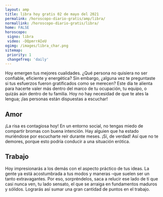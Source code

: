 ```yaml
---
layout: amp
title: libra hoy gratis 02 de mayo del 2021 
permalink: /horoscopo-diario-gratis/amp/libra/
normallink: /horoscopo-diario-gratis/libra/
home: FALSE
horoscopo:
 signo: libra
 video: -DQpmrrAIeU
ogimg: /images/libra_char.png
sitemap:
 priority: 1
 changefreq: 'daily'
---
```



Hoy emergen tus mejores cualidades. ¿Qué persona no quisiera no ser confiable, eficiente y energética? Sin embargo, ¿alguna vez te preguntaste si tus esfuerzos fueron gratificados como se merecen? Este día te alienta para hacerte valer más dentro del marco de tu ocupación, tu equipo, o quizás aún dentro de tu familia. Hoy no hay necesidad de que te ates la lengua; ¡las personas están dispuestas a escuchar!

## Amor

¡La risa es contagiosa hoy! En un entorno social, no tengas miedo de compartir bromas con buena intención. Hay alguien que ha estado muriéndose por escucharte reír durante meses. ¡Sí, de verdad! Así que no te demores, porque esto podría conducir a una situación erótica.

## Trabajo

Hoy impresionarás a los demás con el aspecto práctico de tus ideas. La gente ya está acostumbrada a tus modos y maneras –que suelen ser un tanto extravagantes. Por eso, sorpréndelos, saca a relucir ese lado de ti que casi nunca ven, tu lado sensato, el que se arraiga en fundamentos maduros y sólidos. Lograrás así sumar una gran cantidad de puntos en el trabajo.